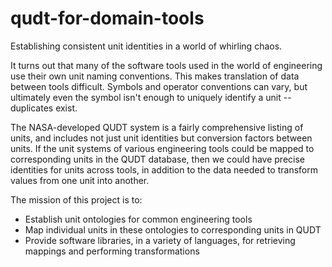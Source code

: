 qudt-for-domain-tools
=====================

Establishing consistent unit identities in a world of whirling chaos.

It turns out that many of the software tools used in the world of engineering 
use their own unit naming conventions. This makes translation of data between 
tools difficult. Symbols and operator conventions can vary, but ultimately even
the symbol isn't enough to uniquely identify a unit -- duplicates exist.

The NASA-developed QUDT system is a fairly comprehensive listing of units, and
includes not just unit identities but conversion factors between units. If the
unit systems of various engineering tools could be mapped to corresponding units
in the QUDT database, then we could have precise identities for units across
tools, in addition to the data needed to transform values from one unit into
another.

The mission of this project is to:
- Establish unit ontologies for common engineering tools
- Map individual units in these ontologies to corresponding units in QUDT
- Provide software libraries, in a variety of languages, for retrieving mappings
  and performing transformations

